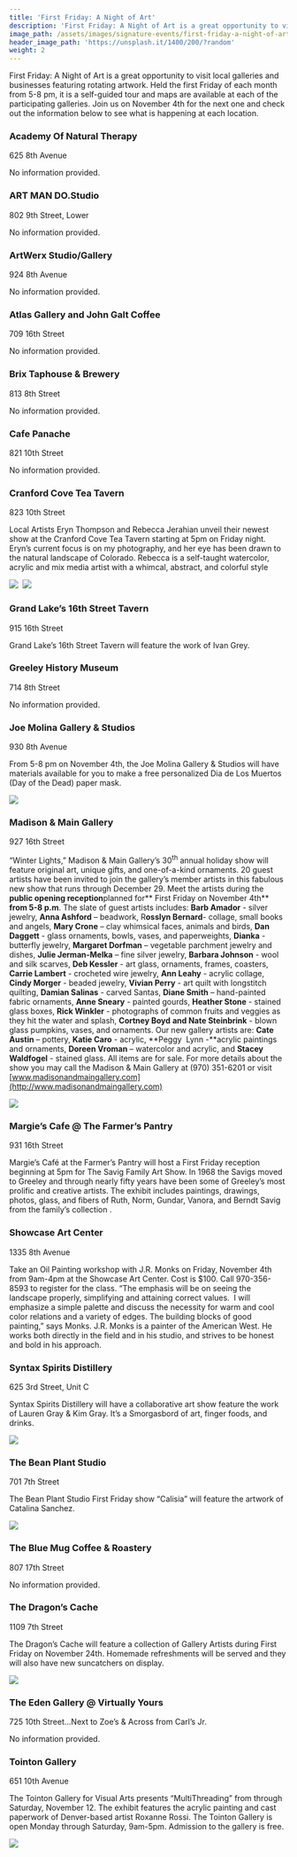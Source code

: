 ```yaml
---
title: 'First Friday: A Night of Art'
description: 'First Friday: A Night of Art is a great opportunity to visit local galleries and businesses featuring rotating artwork. Held the first Friday of each month from 5-8 pm, it is a self-guided tour and maps are available at each of the participating galleries.'
image_path: /assets/images/signature-events/first-friday-a-night-of-art.jpg
header_image_path: 'https://unsplash.it/1400/200/?random'
weight: 2
---
```



First Friday: A Night of Art is a great opportunity to visit local galleries and businesses featuring rotating artwork. Held the first Friday of each month from 5-8 pm, it is a self-guided tour and maps are available at each of the participating galleries. Join us on November 4th for the next one and check out the information below to see what is happening at each location.

### Academy Of Natural Therapy

625 8th Avenue

No information provided.

### ART MAN DO.Studio

802 9th Street, Lower

No information provided.

### ArtWerx Studio/Gallery

924 8th Avenue

No information provided.

### Atlas Gallery and John Galt Coffee

709 16th Street

No information provided.

### Brix Taphouse & Brewery

813 8th Street

No information provided.

### Cafe Panache

821 10th Street

No information provided.

### Cranford Cove Tea Tavern

823 10th Street

Local Artists Eryn Thompson and Rebecca Jerahian unveil their newest show at the Cranford Cove Tea Tavern starting at 5pm on Friday night. Eryn’s current focus is on my photography, and her eye has been drawn to the natural landscape of Colorado. Rebecca is a self-taught watercolor, acrylic and mix media artist with a whimcal, abstract, and colorful style

![](/assets/versions/cranford-cove-tea-tavern---eryn-thompson-small---x----360-480x---.jpg)&nbsp;&nbsp;![](/assets/versions/cranford-cove-tea-tavern---eryn-thompson-2-small---x----640-480x---.jpg)

### Grand Lake’s 16th Street Tavern

915 16th Street

Grand Lake’s 16th Street Tavern will feature the work of Ivan Grey.

### Greeley History Museum

714 8th Street

No information provided.

### Joe Molina Gallery & Studios

930 8th Avenue

From 5-8 pm on November 4th, the Joe Molina Gallery & Studios will have materials available for you to make a free personalized Dia de Los Muertos (Day of the Dead) paper mask. &nbsp;

![](/assets/versions/joe-molina-gallery--studios-small---x----272-480x---.jpg)

### Madison & Main Gallery

927 16th Street

“Winter Lights,” Madison & Main Gallery’s 30<sup>th</sup> annual holiday show will feature original art, unique gifts, and one-of-a-kind ornaments. 20 guest artists have been invited to join the gallery’s member artists in this fabulous new show that runs through December 29. Meet the artists during the **public opening reception**planned for\*\* First Friday on November 4th\*\* **from 5-8 p.m**. The slate of guest artists includes: **Barb Amador** - silver jewelry, **Anna Ashford** – beadwork, R**osslyn Bernard**- collage, small books and angels, **Mary Crone** – clay whimsical faces, animals and birds, **Dan Daggett** - glass ornaments, bowls, vases, and paperweights, **Dianka** - butterfly jewelry, **Margaret Dorfman** – vegetable parchment jewelry and dishes, **Julie Jerman-Melka** – fine silver jewelry, **Barbara Johnson** - wool and silk scarves, **Deb Kessler** - art glass, ornaments, frames, coasters, **Carrie Lambert** - crocheted wire jewelry, **Ann Leahy** - acrylic collage, **Cindy Morger** - beaded jewelry, **Vivian Perry** - art quilt with longstitch quilting, **Damian Salinas** - carved Santas, **Diane Smith** – hand-painted fabric ornaments, **Anne Sneary** - painted gourds, **Heather Stone** - stained glass boxes, **Rick Winkler** - photographs of common fruits and veggies as they hit the water and splash, **Cortney Boyd** **and Nate Steinbrink** - blown glass pumpkins, vases, and ornaments. Our new gallery artists are: **Cate Austin** – pottery, **Katie Caro** - acrylic, **Peggy&nbsp; Lynn -**acrylic paintings and ornaments, **Doreen Vroman** – watercolor and acrylic, and **Stacey Waldfogel** - stained glass. All items are for sale. For more details about the show you may call the Madison & Main Gallery at (970) 351-6201 or visit [www.madisonandmaingallery.com](http://www.madisonandmaingallery.com)

![](/assets/versions/madison--main---sneary-gourd-small---x----302-480x---.jpg)

### Margie’s Cafe @ The Farmer’s Pantry

931 16th Street

Margie’s Caf&eacute; at the Farmer’s Pantry will host a First Friday reception beginning at 5pm for The Savig Family Art Show. In 1968 the Savigs moved to Greeley and through nearly fifty years have been some of Greeley’s most prolific and creative artists. The exhibit includes paintings, drawings, photos, glass, and fibers of Ruth, Norm, Gundar, Vanora, and Berndt Savig from the family’s collection .

### Showcase Art Center

1335 8th Avenue

Take an Oil Painting workshop with J.R. Monks on Friday, November 4th from 9am-4pm at the Showcase Art Center. Cost is $100. Call 970-356-8593 to register for the class. “The emphasis will be on seeing the landscape properly, simplifying and attaining correct values.&nbsp; I will emphasize a simple palette and discuss the necessity for warm and cool color relations and a variety of edges. The building blocks of good painting,” says Monks. J.R. Monks is a painter of the American West. He works both directly in the field and in his studio, and strives to be honest and bold in his approach.

### Syntax Spirits Distillery

625 3rd Street, Unit C

Syntax Spirits Distillery will have a collaborative art show feature the work of Lauren Gray & Kim Gray. It’s a Smorgasbord of art, finger foods, and drinks.

![](/assets/versions/sytnax-spirits-distillery---lauren-gray--kim-gray-small---x----622-480x---.jpg)

### The Bean Plant Studio

701 7th Street

The Bean Plant Studio First Friday show “Calisia” will feature the artwork of Catalina Sanchez.

![](/assets/versions/bean-plant-studio---catalina-sanchez-small---x----368-480x---.jpg)

### The Blue Mug Coffee & Roastery

807 17th Street

No information provided.

### The Dragon’s Cache

1109 7th Street

The Dragon’s Cache will feature a collection of Gallery Artists during First Friday on November 24th. Homemade refreshments will be served and they will also have new suncatchers on display.

![](/assets/versions/dragons-cache-small---x----591-480x---.jpg)

### The Eden Gallery @ Virtually Yours

725 10th Street…Next to Zoe’s & Across from Carl’s Jr.

No information provided.

### Tointon Gallery

651 10th Avenue

The Tointon Gallery for Visual Arts presents “MultiThreading” from through Saturday, November 12. The exhibit features the acrylic painting and cast paperwork of Denver-based artist Roxanne Rossi. The Tointon Gallery is open Monday through Saturday, 9am-5pm. Admission to the gallery is free.

![](/assets/versions/tointon-gallery---rossi-small---x----638-480x---.jpg)